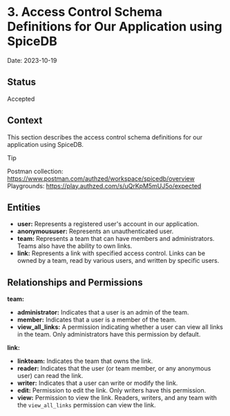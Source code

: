 # 3. Access Control Schema Definitions for Our Application using SpiceDB

Date: 2023-10-19

## Status

Accepted

## Context

This section describes the access control schema definitions for our application using SpiceDB.

> [!TIP]
> 
> Postman collection: https://www.postman.com/authzed/workspace/spicedb/overview
> Playgrounds: https://play.authzed.com/s/uQrKpM5mUJ5o/expected

## Entities

+ **user:** Represents a registered user's account in our application.
+ **anonymoususer:** Represents an unauthenticated user.
+ **team:** Represents a team that can have members and administrators. Teams also have the ability to own links.
+ **link:** Represents a link with specified access control. Links can be owned by a team, read by various users, and written by specific users.

## Relationships and Permissions

**team:**
  + **administrator:** Indicates that a user is an admin of the team.
  + **member:** Indicates that a user is a member of the team.
  + **view_all_links:** A permission indicating whether a user can view all links in the team. Only administrators have this permission by default.

**link:**
  + **linkteam:** Indicates the team that owns the link.
  + **reader:** Indicates that the user (or team member, or any anonymous user) can read the link.
  + **writer:** Indicates that a user can write or modify the link.
  + **edit:** Permission to edit the link. Only writers have this permission.
  + **view:** Permission to view the link. Readers, writers, and any team with the `view_all_links` permission can view the link.
